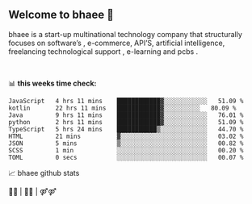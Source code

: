 ## Welcome to bhaee 👋

<p>
bhaee is a start-up multinational technology company that structurally focuses on software’s , e-commerce, API’S, artificial intelligence, freelancing technological support , e-learning and pcbs .
</p>
<br/>

📊 **this weeks time check:**
<!--START_SECTION:waka-->

```text
JavaScript   4 hrs 11 mins    ████████████▓░░░░░░░░░░░░   51.09 %
kotlin       22 hrs 11 mins   ████████████▓░░░░░░░░░░   80.09 %
Java         9 hrs 11 mins    ████████████▓░░░░░░░░░░░░   76.01 %
python       2 hrs 11 mins    ████████████▓░░░░░░░░░░░░   51.09 %
TypeScript   5 hrs 24 mins    ███████████▒░░░░░░░░░░░░░   44.70 %
HTML         21 mins          ▓░░░░░░░░░░░░░░░░░░░░░░░░   03.02 %
JSON         5 mins           ▒░░░░░░░░░░░░░░░░░░░░░░░░   00.82 %
SCSS         1 min            ░░░░░░░░░░░░░░░░░░░░░░░░░   00.20 %
TOML         0 secs           ░░░░░░░░░░░░░░░░░░░░░░░░░   00.07 %
```

<!--END_SECTION:waka-->

📈 bhaee github stats






<p>
  🏳️‍🌈 | 🏳️‍⚧️ | ⚤⚤
</p>
